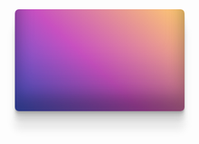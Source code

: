 <div class="card"></div>


<style>
.card {
  width: 300px;
  height: 180px;
  border-radius: 1rem;
  overflow: hidden;
  position: relative;
  background-color: #4158D0;
  background-image: linear-gradient(43deg, #4158D0 0%, #C850C0 46%, #FFCC70 100%);
  box-shadow: rgba(0, 0, 0, 0.17) 0px -23px 25px 0px inset, rgba(0, 0, 0, 0.15) 0px -36px 30px 0px inset, rgba(0, 0, 0, 0.1) 0px -79px 40px 0px inset, rgba(0, 0, 0, 0.06) 0px 2px 1px, rgba(0, 0, 0, 0.09) 0px 4px 2px, rgba(0, 0, 0, 0.09) 0px 8px 4px, rgba(0, 0, 0, 0.09) 0px 16px 8px, rgba(0, 0, 0, 0.09) 0px 32px 16px;
}
.card {
  animation-name: rotate_500;
  border-radius: 0.5em;
  color: hsl(0,0%,100%);
  width: 300px;
  height: 180px;
  transform: translate3d(0,0,0);
}
    </style>